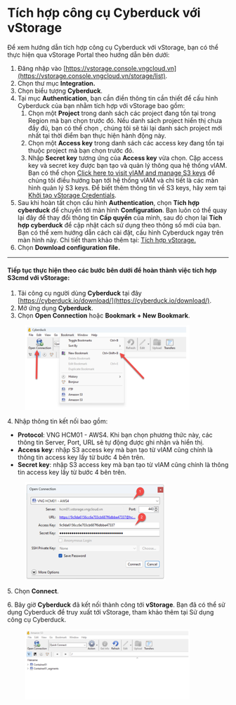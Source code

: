 # Tích hợp công cụ Cyberduck với vStorage

Để xem hướng dẫn tích hợp công cụ Cyberduck với vStorage, bạn có thể thực hiện qua vStorage Portal theo hướng dẫn bên dưới:&#x20;

1. Đăng nhập vào [https://vstorage.console.vngcloud.vn](https://vstorage.console.vngcloud.vn/storage/list).
2. Chọn thư mục **Integration.**
3. Chọn biểu tượng **Cyberduck**.
4. Tại mục **Authentication**, bạn cần điền thông tin cần thiết để cấu hình Cyberduck của bạn nhằm tích hợp với vStorage bao gồm:
   1. Chọn một **Project** trong danh sách các project đang tồn tại trong Region mà bạn chọn trước đó. Nếu danh sách project hiển thị chưa đầy đủ, bạn có thể chọn , chúng tôi sẽ tải lại danh sách project mới nhất tại thời điểm bạn thực hiện hành động này.
   2. Chọn một **Access key** trong danh sách các access key đang tồn tại thuộc project mà bạn chọn trước đó.
   3. Nhập **Secret key** tương ứng của **Access key** vừa chọn. Cặp access key và secret key được bạn tạo và quản lý thông qua hệ thống vIAM. Bạn có thể chọn [Click here to visit vIAM and manage S3 keys](https://hcm-3.console.vngcloud.vn/iam/vstorage-credentials/s3) để chúng tôi điều hướng bạn tới hệ thống vIAM và chi tiết là các màn hình quản lý S3 keys. Để biết thêm thông tin về S3 keys, hãy xem tại [Khởi tạo vStorage Credentials](../../../vstorage-hcm03/quan-ly-truy-cap/quan-ly-tai-khoan-truy-cap-vstorage/tai-khoan-service-account/khoi-tao-vstorage-credentials/).
5. Sau khi hoàn tất chọn cấu hình **Authentication**, chọn **Tích hợp cyberduck** để chuyển tới màn hình **Configuration**. Bạn luôn có thể quay lại đây để thay đổi thông tin **Cấp quyền** của mình, sau đó chọn lại **Tích hợp cyberduck** để cập nhật cách sử dụng theo thông số mới của bạn. Bạn có thể xem hướng dẫn cách cài đặt, cấu hình Cyberduck ngay trên màn hình này. Chi tiết tham khảo thêm tại: [Tích hợp vStorage.](https://vstorage.console.vngcloud.vn/integration/integration)
6. Chọn **Download configuration file.**

***

#### **Tiếp tục thực hiện theo các bước bên dưới để hoàn thành việc tích hợp S3cmd với vStorage:**  <a href="#tichhopcongcucyberduckvoivstorage-tieptucthuchientheocacbuocbenduoidehoanthanhviectichhops3cmdvoivst" id="tichhopcongcucyberduckvoivstorage-tieptucthuchientheocacbuocbenduoidehoanthanhviectichhops3cmdvoivst"></a>

1. Tải công cụ người dùng **Cyberduck** tại đây [https://cyberduck.io/download/](https://cyberduck.io/download/).
2. Mở ứng dụng **Cyberduck**.&#x20;
3. Chọn **Open Connection** hoặc **Bookmark + New Bookmark**.

<figure><img src="../../../../../.gitbook/assets/image (530).png" alt="" width="375"><figcaption></figcaption></figure>

4\. Nhập thông tin kết nối bao gồm:

* **Protocol**: VNG HCM01 - AWS4. Khi bạn chọn phương thức này, các thông tin Server, Port, URL sẽ tự động được ghi nhận và hiển thị.
* **Access key**: nhập S3 access key mà bạn tạo từ vIAM cũng chính là thông tin access key lấy từ bước 4 bên trên.
* **Secret key**: nhập S3 access key mà bạn tạo từ vIAM cũng chính là thông tin access key lấy từ bước 4 bên trên.

<figure><img src="../../../../../.gitbook/assets/image (531).png" alt="" width="320"><figcaption></figcaption></figure>

5\. Chọn **Connect**.

6\. Bây giờ **Cyberduck** đã kết nối thành công tới **vStorage**. Bạn đã có thể sử dụng Cyberduck để truy xuất tới vStorage, tham khảo thêm tại Sử dụng công cụ Cyberduck.

<figure><img src="../../../../../.gitbook/assets/image (532).png" alt="" width="375"><figcaption></figcaption></figure>
